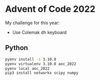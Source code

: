 # Advent of Code 2022

My challenge for this year:

* Use Colemak dh keyboard

## Python

```bash
pyenv install -s 3.10.8
pyenv virtualenv 3.10.8 aoc_2022
pyenv local aoc_2022
pip3 install networkx scipy numpy
```
